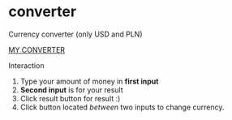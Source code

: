 # converter
Currency converter (only USD and PLN)

[MY CONVERTER](https://jacob-isaac.github.io/converter/)

Interaction

1.  Type your amount of money in **first input** 
2.  **Second input** is for your result
3.  Click result button for result :)
4.  Click button located *between* two inputs to change currency. 
